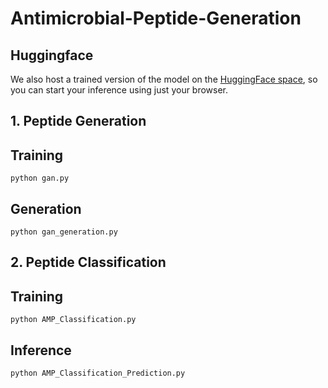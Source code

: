 # Antimicrobial-Peptide-Generation

## Huggingface
We also host a trained version of the model on the [HuggingFace space](https://huggingface.co/spaces/oucgc1996/Antimicrobial-peptide-generation/tree/main), so you can start your inference using just your browser.

## 1. Peptide Generation
## Training
```shell
python gan.py
```
## Generation
```shell
python gan_generation.py
```
## 2. Peptide Classification
## Training
```shell
python AMP_Classification.py
```
## Inference
```pshell
python AMP_Classification_Prediction.py 
```
